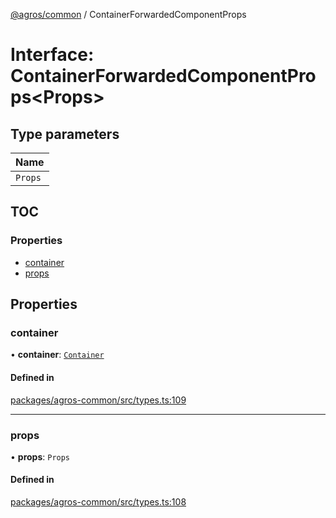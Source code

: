 [@agros/common](../index.md) / ContainerForwardedComponentProps

# Interface: ContainerForwardedComponentProps<Props\>

## Type parameters

| Name |
| :------ |
| `Props` |

## TOC

### Properties

- [container](ContainerForwardedComponentProps.md#container)
- [props](ContainerForwardedComponentProps.md#props)

## Properties

### <a id="container" name="container"></a> container

• **container**: [`Container`](Container.md)

#### Defined in

[packages/agros-common/src/types.ts:109](https://github.com/agrosjs/agros/blob/31bad22/packages/agros-common/src/types.ts#L109)

___

### <a id="props" name="props"></a> props

• **props**: `Props`

#### Defined in

[packages/agros-common/src/types.ts:108](https://github.com/agrosjs/agros/blob/31bad22/packages/agros-common/src/types.ts#L108)
